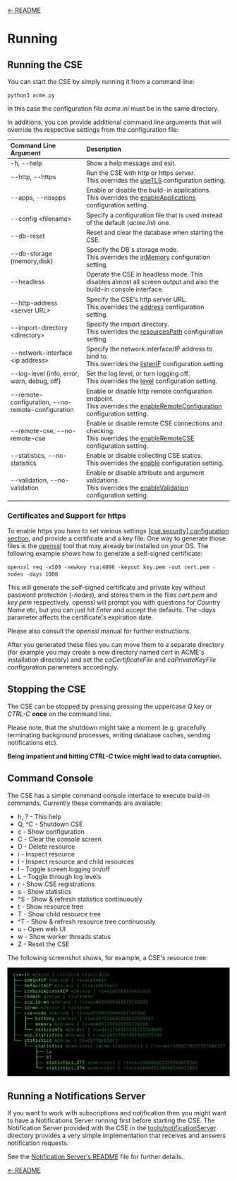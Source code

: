 [← README](../README.md) 

# Running


## Running the CSE

You can start the CSE by simply running it from a command line:

	python3 acme.py

In this case the configuration file *acme.ini* must be in the same directory.

In additions, you can provide additional command line arguments that will override the respective settings from the configuration file:

| Command Line Argument                             | Description                                                                                                                                                     |
|:--------------------------------------------------|:----------------------------------------------------------------------------------------------------------------------------------------------------------------|
| -h, --help                                        | Show a help message and exit.                                                                                                                                   |
| --http, --https                                   | Run the CSE with http or https server.<br />This overrides the [useTLS](Configuration.md#security) configuration setting.                                       |
| --apps, --noapps                                  | Enable or disable the build-in applications.<br />This overrides the [enableApplications](Configuration.md#general) configuration setting.                      |
| --config \<filename>                              | Specify a configuration file that is used instead of the default (*acme.ini*) one.                                                                              |
| --db-reset                                        | Reset and clear the database when starting the CSE.                                                                                                             |
| --db-storage {memory,disk}                        | Specify the DB´s storage mode.<br />This overrides the [inMemory](Configuration.md#database) configuration setting.                                             |
| --headless                                        | Operate the CSE in headless mode. This disables almost all screen output and also the build-in console interface.                                               |
| --http-address \<server URL>                      | Specify the CSE\'s http server URL.<br />This overrides the [address](Configuration.md#http_server) configuration setting.                                      |
| --import-directory \<directory>                   | Specify the import directory.<br />This overrides the [resourcesPath](Configuration.md#general) configuration setting.                                          |
| --network-interface \<ip address>                 | Specify the network interface/IP address to bind to.<br />This overrides the [listenIF](Configuration.md#server_http) configuration setting.                    |
| --log-level {info, error, warn, debug, off}       | Set the log level, or turn logging off.<br />This overrides the [level](Configuration.md#logging) configuration setting.                                        |
| --remote-configuration, --no-remote-configuration | Enable or disable http remote configuration endpoint.<br />This overrides the [enableRemoteConfiguration](Configuration.md##server_http) configuration setting. |
| --remote-cse, --no-remote-cse                     | Enable or disable remote CSE connections and checking.<br />This overrides the [enableRemoteCSE](Configuration.md#general) configuration setting.               |
| --statistics, --no-statistics                     | Enable or disable collecting CSE statics.<br />This overrides the [enable](Configuration.md#statistics) configuration setting.                                  |
| --validation, --no-validation                     | Enable or disable attribute and argument validations.<br />This overrides the [enableValidation](Configuration.md#general) configuration setting.               |

### Certificates and Support for https

To enable https you have to set various settings [ [cse.security] configuration section](Configuration.md#security), and provide a certificate and a key file. 
One way to generate those files is the [openssl](https://www.openssl.org) tool that may already be installed on your OS. The following example shows how to 
generate a self-signed certificate:

	openssl req -x509 -newkey rsa:4096 -keyout key.pem -out cert.pem -nodes -days 1000

This will generate the self-signed certificate and private key without password protection (*-nodes*), and stores them in the files *cert.pem* and *key.pem* respectively. 
openssl will prompt you with questions for *Country Name* etc, but you can just hit *Enter* and accept the defaults. The *-days* parameter affects the certificate's
expiration date.

Please also consult the *openssl* manual for further instructions. 

After you generated these files you can move them to a separate directory (for example you may create a new directory named *cert* in ACME's installation directory) and set the *caCertificateFile* and *caPrivateKeyFile* configuration parameters accordingly.


## Stopping the CSE

The CSE can be stopped by pressing pressing the uppercase *Q* key or *CTRL-C* **once** on the command line. 

Please note, that the shutdown might take a moment (e.g. gracefully terminating background processes, writing database caches, sending notifications etc). 

**Being impatient and hitting *CTRL-C* twice might lead to data corruption.**


## Command Console

The CSE has a simple command console interface to execute build-in commands. Currently these commands are available:

- h, ?  - This help
- Q, ^C - Shutdown CSE
- c     - Show configuration
- C     - Clear the console screen
- D     - Delete resource
- i     - Inspect resource
- I     - Inspect resource and child resources
- l     - Toggle screen logging on/off
- L     - Toggle through log levels
- r     - Show CSE registrations
- s     - Show statistics
- ^S    - Show & refresh statistics continuously
- t     - Show resource tree
- T     - Show child resource tree
- ^T    - Show & refresh resource tree continuously
- u     - Open web UI
- w     - Show worker threads status
- Z     - Reset the CSE

 The following screenshot shows, for example, a CSE's resource tree:

![](images/console_tree.png)


## Running a Notifications Server

If you want to work with subscriptions and notification then you might want to have a Notifications Server running first before starting the CSE. The Notification Server provided with the CSE in the [tools/notificationServer](../tools/notificationServer) directory provides a very simple implementation that receives and answers notification requests.

See the [Notification Server's README](../tools/notificationServer/README.md) file for further details.

[← README](../README.md) 
